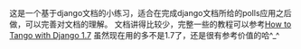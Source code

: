 这是一个基于django文档的小练习，适合在完成django文档所给的polls应用之后做，可以完善对文档的理解。
文档讲得比较少，完整一些的教程可以参考[How to Tango with Django
1.7](http://www.tangowithdjango.com/book17/index.html)
虽然现在用的多不是1.7了，还是很有参考价值的哈^_^

